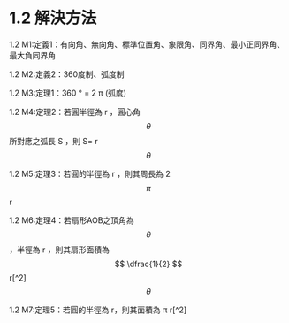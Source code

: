 # 1.2 解決方法

1.2 M1:定義1：有向角、無向角、標準位置角、象限角、同界角、最小正同界角、最大負同界角

1.2 M2:定義2：360度制、弧度制

1.2 M3:定理1：360 ° = 2 π \(弧度\)

1.2 M4:定理2：若圓半徑為 r ，圓心角$$ \theta $$  所對應之弧長 S ，則 S=  r $$ \theta $$

1.2 M5:定理3：若圓的半徑為 r ，則其周長為 2 $$ \pi $$ r

1.2 M6:定理4：若扇形AOB之頂角為 $$ \theta $$ ，半徑為 r ，則其扇形面積為 $$ \dfrac{1}{2} $$ r[^2] $$ \theta $$

1.2 M7:定理5：若圓的半徑為 r，則其面積為 π r[^2] 

